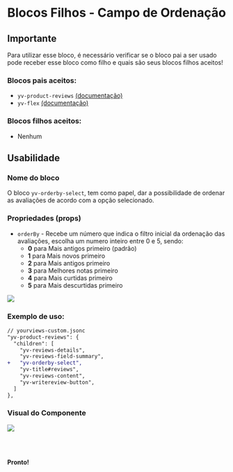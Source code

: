 # Blocos Filhos - Campo de Ordenação

## Importante

Para utilizar esse bloco, é necessário verificar se o bloco pai a ser usado pode receber esse bloco como filho e quais são seus blocos filhos aceitos!

### Blocos pais aceitos:

 - `yv-product-reviews` [(documentação)](https://github.com/yourviewsbyhiplatform/documentacoes/blob/master/Instala%C3%A7%C3%A3o%20personaliz%C3%A1vel%20-%20Bloco%20de%20reviews.md)
 - `yv-flex` [(documentação)](https://github.com/yourviewsbyhiplatform/documentacoes/blob/master/Blocos%20Filhos%20-%20Flex%20Box.md)

### Blocos filhos aceitos:

- Nenhum
 
## Usabilidade

### Nome do bloco

O bloco `yv-orderby-select`, tem como papel, dar a possibilidade de ordenar as avaliações de acordo com a opção selecionado.

### Propriedades (props)

 - `orderBy` - Recebe um número que indica o filtro inicial da ordenação das avaliações, escolha um numero inteiro entre 0 e 5, sendo:
	 - **0** para Mais antigos primeiro (padrão)
	 - **1** para Mais novos primeiro
	 - **2** para Mais antigos primeiro
	 - **3** para Melhores notas primeiro
	 - **4** para Mais curtidas primeiro
	 - **5** para Mais descurtidas primeiro

![](https://i.imgur.com/QjHmvrl.png)

### Exemplo de uso:

```diff
// yourviews-custom.jsonc
"yv-product-reviews": {
  "children": [
    "yv-reviews-details",
    "yv-reviews-field-summary",
+   "yv-orderby-select",
    "yv-title#reviews",
    "yv-reviews-content",
    "yv-writereview-button",
  ]
},
```

### Visual do Componente
![](https://i.imgur.com/e5MJNmo.png)

<br>
<br>

**Pronto!**

<!--stackedit_data:
eyJoaXN0b3J5IjpbLTYxMzIxMTEwNiwtNjI1MDk0NDc3XX0=
-->